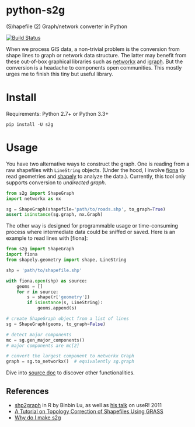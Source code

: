 # python-s2g

(S)hapefile (2) Graph/network converter in Python

[![Build Status](https://travis-ci.org/caesar0301/s2g.svg?branch=master)](https://travis-ci.org/caesar0301/s2g)

When we process GIS data, a non-trivial problem is the conversion from shape lines to graph or network data structure.
The latter may benefit from these out-of-box graphical libraries such as [networkx](http://networkx.github.io/)
and [igraph](http://igraph.org/python/). But the conversion is a headache to components open communities.
This mostly urges me to finish this tiny but useful library.
 
# Install

Requirements: Python 2.7+ or Python 3.3+

```$xslt
pip install -U s2g
```

# Usage

You have two alternative ways to construct the graph. One is reading from a raw shapefiles with `LineString` objects.
(Under the hood, I involve [fiona](https://pypi.python.org/pypi/Fiona/) to read geometries and
[shapely](https://pypi.python.org/pypi/Shapely) to analyze the data.).
Currently, this tool only supports conversion to *undirected graph*.

```python
from s2g import ShapeGraph
import networkx as nx

sg = ShapeGraph(shapefile='path/to/roads.shp', to_graph=True)
assert isinstance(sg.graph, nx.Graph)
```

The other way is designed for programmable usage or time-consuming process where intermediate data could be sniffed or
saved. Here is an example to read lines with [fiona]:

```python
from s2g import ShapeGraph
import fiona
from shapely.geometry import shape, LineString

shp = 'path/to/shapefile.shp'

with fiona.open(shp) as source:
    geoms = []
    for r in source:
        s = shape(r['geometry'])
        if isinstance(s, LineString):
            geoms.append(s)

# create ShapeGraph object from a list of lines
sg = ShapeGraph(geoms, to_graph=False)

# detect major components
mc = sg.gen_major_components()
# major components are mc[2]

# convert the largest component to networkx Graph
graph = sg.to_networkx()  # equivalently sg.graph
```

Dive into [source doc](https://github.com/caesar0301/python-s2g/blob/master/s2g/shapegraph.py) to discover other functionalities.

## References

* [shp2graph](https://cran.r-project.org/web/packages/shp2graph/index.html) in R by Binbin Lu, as well as [his talk](http://web.warwick.ac.uk/statsdept/user2011/TalkSlides/Contributed/17Aug_1600_FocusIV_2-Geospatial_1-Lu.pdf) on useR! 2011
* [A Tutorial on Topology Correction of Shapefiles Using GRASS](http://xiaming.me/posts/2015/08/29/a-tutorial-on-topology-correction-of-shapefiles-using-grass/)
* [Why do I make s2g](http://xiaming.me/posts/2016/12/18/process-gis-shapefile-with-graph-tools/)
